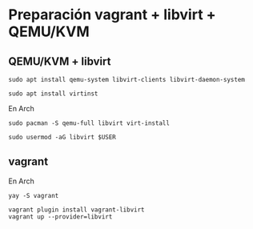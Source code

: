 # Preparación vagrant + libvirt + QEMU/KVM

## QEMU/KVM + libvirt
```
sudo apt install qemu-system libvirt-clients libvirt-daemon-system
```
```
sudo apt install virtinst
```
En Arch
```
sudo pacman -S qemu-full libvirt virt-install
```
```
sudo usermod -aG libvirt $USER
```
## vagrant
En Arch
```
yay -S vagrant
```

```
vagrant plugin install vagrant-libvirt
vagrant up --provider=libvirt
```
